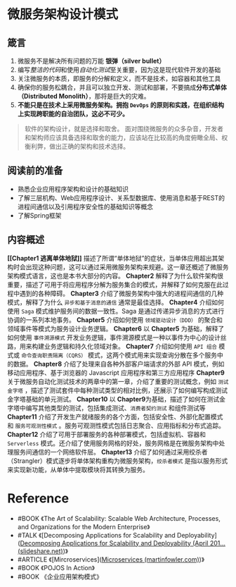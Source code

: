 # 微服务架构设计模式

## 箴言
1. 微服务不是解决所有问题的万能 **银弹（silver bullet）**
2. 编写*整洁的代码*和使用*自动化测试*至关重要，因为这是现代软件开发的基础
3. 关注微服务的本质，即服务的分解和定义，而不是技术，如容器和其他工具
4. 确保你的服务松耦合，并且可以独立开发、测试和部署，不要搞成**分布式单体（Distributed Monolith）**，那将是巨大的灾难。
5. **不能只是在技术上采用微服务架构。拥抱 `DevOps` 的原则和实践，在组织结构上实现跨职能的自治团队，这必不可少。**

>软件的架构设计，就是选择和取舍。
>面对围绕微服务的众多杂音，开发者和架构师应该具备选择和取舍的能力，应该站在比较高的角度俯瞰全局、权衡利弊，做出正确的架构和技术选择。



## 阅读前的准备
* 熟悉企业应用程序架构和设计的基础知识
* 了解三层机构、Web应用程序设计、关系型数据库、使用消息和基于REST的进程间通信以及引用程序安全性的基础知识等概念
* 了解Spring框架

## 内容概述
**[[Chapter1 逃离单体地狱]]** 描述了所谓“单体地狱”的症状，当单体应用超出其架构时会出现这种问题，这可以通过采用微服务架构来规避。这一章还概述了微服务架构模式语言，这也是本书大部分的内容。
**Chapter2** 解释了为什么软件架构很重要，描述了可用于将应用程序分解为服务集合的模式，并解释了如何克服在此过程中遇到的各种障碍。
**Chapter3** 介绍了微服务架构中强大的进程间通信的几种模式，解释了为什么 `异步和基于消息的通信` 通常是最佳选择。
**Chapter4** 介绍如何使用 `Saga` 模式维护服务间的数据一致性。Saga 是通过传递异步消息的方式进行协调的一系列本地事务。
**Chapter5** 介绍如何使用 `领域驱动设计（DDD）` 的聚合和领域事件等模式为服务设计业务逻辑。
**Chapter6** 以 **Chapter5** 为基础，解释了如何使用 `事件溯源模式` 开发业务逻辑，事件溯源模式是一种以事件为中心的设计丝路，用来构建业务逻辑和持久化领域对象。
**Chapter7** 介绍如何使用 `API 组合` 模式或  `命令查询职责隔离（CQRS）` 模式，这两个模式用来实现查询分散在多个服务中的数据。
**Chapter8** 介绍了处理来自各种外部客户端请求的外部 API 模式，例如移动应用程序、基于浏览器的 Javascript 应用程序和第三方应用程序
**Chapter9** 关于微服务自动化测试技术的两章中的第一章，介绍了重要的测试概念，例如 `测试金字塔` ，描述了测试套件中每种测试类型的相对比例，还展示了如何编写构成测试金字塔基础的单元测试。
**Chapter10** 以 **Chapter9**为基础，描述了如何在测试金字塔中编写其他类型的测试，包括集成测试、`消费者契约测试` 和组件测试等
**Chapter11** 介绍了开发生产就绪服务的各个方面，包括安全性、外部化配置模式和 `服务可观测性模式` 。服务可观测性模式包括日志聚合、应用指标和分布式追踪。
**Chapter12** 介绍了可用于部署服务的各种部署模式，包括虚拟机、容器和 `Serverless` 模式。还介绍了使用服务网格的好处，服务网格是在微服务架构中处理服务间通信的一个网络软件层。
**Chapter13** 介绍了如何通过采用绞杀者（Strangler）模式逐步将单体架构重构为微服务架构，`绞杀者模式` 是指以服务形式来实现新功能，从单体中提取模块将其转换为服务。

# Reference
*  #BOOK   《The Art of Scalability: Scalable Web Architecture, Processes, and Organizations for the Modern Enterprise》
*  #TALK  《[Decomposing Applications for Scalability and Deployability]([Decomposing Applications for Scalability and Deployability (April 201… (slideshare.net)](https://www.slideshare.net/chris.e.richardson/decomposing-applications-for-scalability-and-deployability-april-2012?qid=f4848382-4584-4f86-ba87-28135b6f4f0d&v=&b=&from_search=2))》
* #ARTICLE 《[Mircroservices]([Microservices (martinfowler.com)](https://martinfowler.com/articles/microservices.html))》
* #BOOK  《POJOS In Action》
* #BOOK 《企业应用架构模式》